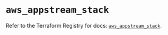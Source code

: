 # `aws_appstream_stack`

Refer to the Terraform Registry for docs: [`aws_appstream_stack`](https://registry.terraform.io/providers/hashicorp/aws/6.2.0/docs/resources/appstream_stack).
